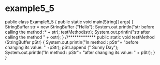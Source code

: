 # example5_5
public class Example5_5 
{
public static void main(String[] args) { StringBuffer str = new StringBuffer ("Hello");
System.out.println("str before calling the method :* + str);
testMethod(str); System.out.println("str after calling the method " + ostr);
} 
//*************
public static void testMethod (StringBuffer pStr)
{
System.out.printin("In method : pStr"+ "before changing its value: " +pStr);
pStr.append (" Sunny Day"); System.out.println("In method : pStr"+ "after changing its value: " + pStr);
}
}
